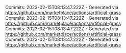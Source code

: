 Commits: 2023-02-15T08:13:47.222Z - Generated via https://github.com/marketplace/actions/artificial-grass
<br>
Commits: 2023-02-15T08:13:47.222Z - Generated via https://github.com/marketplace/actions/artificial-grass
<br>
Commits: 2023-02-15T08:13:47.222Z - Generated via https://github.com/marketplace/actions/artificial-grass
<br>
Commits: 2023-02-15T08:13:47.222Z - Generated via https://github.com/marketplace/actions/artificial-grass
<br>
